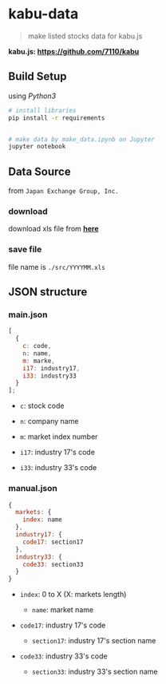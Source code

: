 # kabu-data

> make listed stocks data for kabu.js

**kabu.js: https://github.com/7110/kabu**

## Build Setup

using _Python3_

```bash
# install libraries
pip install -r requirements


# make data by make_data.ipynb on Jupyter
jupyter notebook
```

## Data Source

from `Japan Exchange Group, Inc.`

### download

download xls file from **[here](https://www.jpx.co.jp/markets/statistics-equities/misc/01.html)**

### save file

file name is `./src/YYYYMM.xls`

## JSON structure

### main.json

```javascript
[
  {
    c: code,
    n: name,
    m: marke,
    i17: industry17,
    i33: industry33
  }
];
```

- `c`: stock code

- `n`: company name

- `m`: market index number

- `i17`: industry 17's code

- `i33`: industry 33's code

### manual.json

```javascript
{
  markets: {
    index: name
  },
  industry17: {
    code17: section17
  },
  industry33: {
    code33: section33
  }
}
```

- `index`: 0 to X (X: markets length)

  - `name`: market name

- `code17`: industry 17's code

  - `section17`: industry 17's section name

- `code33`: industry 33's code
  - `section33`: industry 33's section name
